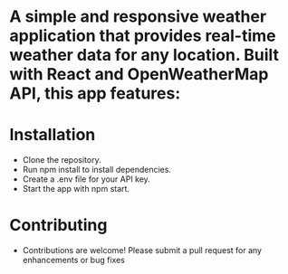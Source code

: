 # A simple and responsive weather application that provides real-time weather data for any location. Built with React and OpenWeatherMap API, this app features:


# Installation
- Clone the repository.
- Run npm install to install dependencies.
- Create a .env file for your API key.
- Start the app with npm start.

# Contributing
- Contributions are welcome! Please submit a pull request for any enhancements or bug fixes
